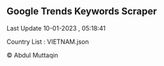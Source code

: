 

## Google Trends Keywords Scraper 
 
Last Update 10-01-2023 , 05:18:41

Country List :
VIETNAM.json



© Abdul Muttaqin 
